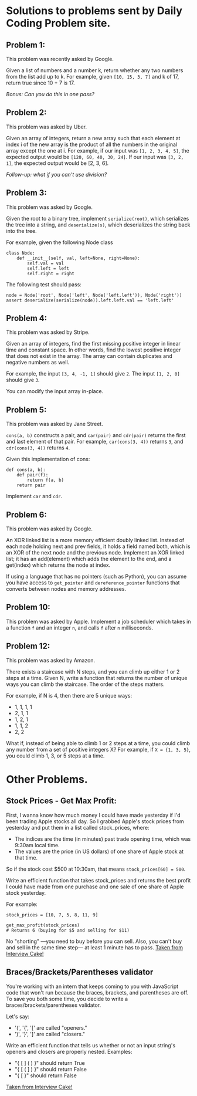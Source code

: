 # Solutions to problems sent by Daily Coding Problem site. #

## Problem 1: ##
This problem was recently asked by Google.

Given a list of numbers and a number k, return whether any two numbers from the list add up to k.
For example, given `[10, 15, 3, 7]` and k of 17, return true since 10 + 7 is 17.

_Bonus: Can you do this in one pass?_

## Problem 2: ##
This problem was asked by Uber.

Given an array of integers, return a new array such that each element at index i of the new array is the product of all the numbers in the original array except the one at i.
For example, if our input was `[1, 2, 3, 4, 5]`, the expected output would be `[120, 60, 40, 30, 24]`. If our input was `[3, 2, 1]`, the expected output would be [2, 3, 6].

_Follow-up: what if you can't use division?_

## Problem 3: ##
This problem was asked by Google.

Given the root to a binary tree, implement `serialize(root)`, which serializes the tree into a string, and `deserialize(s)`, which deserializes the string back into the tree.

For example, given the following Node class
```
class Node:
    def __init__(self, val, left=None, right=None):
        self.val = val
        self.left = left
        self.right = right
```

The following test should pass:
```
node = Node('root', Node('left', Node('left.left')), Node('right'))
assert deserialize(serialize(node)).left.left.val == 'left.left'
```

## Problem 4: ##
This problem was asked by Stripe.

Given an array of integers, find the first missing positive integer in linear time and constant space. In other words, find the lowest positive integer that does not exist in the array. The array can contain duplicates and negative numbers as well.

For example, the input `[3, 4, -1, 1]` should give `2`. The input `[1, 2, 0]` should give `3`.

You can modify the input array in-place.

## Problem 5: ##
This problem was asked by Jane Street.

``cons(a, b)`` constructs a pair, and ``car(pair)`` and ``cdr(pair)`` returns the first and last element of that pair. For example, ``car(cons(3, 4))`` returns ``3``, and ``cdr(cons(3, 4))`` returns ``4``.

Given this implementation of cons:
```
def cons(a, b):
    def pair(f):
        return f(a, b)
    return pair
```
Implement ``car`` and ``cdr``.

## Problem 6: ##
This problem was asked by Google.

An XOR linked list is a more memory efficient doubly linked list. Instead of each node holding next and prev fields, it holds a field named both, which is an XOR of the next node and the previous node. Implement an XOR linked list; it has an add(element) which adds the element to the end, and a get(index) which returns the node at index.

If using a language that has no pointers (such as Python), you can assume you have access to ``get_pointer`` and ``dereference_pointer`` functions that converts between nodes and memory addresses.

## Problem 10: ##
This problem was asked by Apple.
Implement a job scheduler which takes in a function ``f`` and an integer ``n``, and calls ``f`` after ``n`` milliseconds.

## Problem 12: ##
This problem was asked by Amazon.

There exists a staircase with N steps, and you can climb up either 1 or 2 steps at a time. Given N, write a function that returns the number of unique ways you can climb the staircase. The order of the steps matters.

For example, if N is 4, then there are 5 unique ways:

* 1, 1, 1, 1
* 2, 1, 1
* 1, 2, 1
* 1, 1, 2
* 2, 2

What if, instead of being able to climb 1 or 2 steps at a time, you could climb any number from a set of positive integers X? For example, if ``X = {1, 3, 5}``, you could climb 1, 3, or 5 steps at a time.

# Other Problems. #
## Stock Prices - Get Max Profit: ##
First, I wanna know how much money I could have made yesterday if I'd been trading Apple stocks all day.
So I grabbed Apple's stock prices from yesterday and put them in a list called stock_prices, where:

* The indices are the time (in minutes) past trade opening time, which was 9:30am local time.
* The values are the price (in US dollars) of one share of Apple stock at that time.

So if the stock cost $500 at 10:30am, that means ``stock_prices[60] = 500``.

Write an efficient function that takes stock_prices and returns the best profit I could have made from one purchase and one sale of one share of Apple stock yesterday.

For example:

````
stock_prices = [10, 7, 5, 8, 11, 9]

get_max_profit(stock_prices)
# Returns 6 (buying for $5 and selling for $11)
````
No "shorting" —you need to buy before you can sell. Also, you can't buy and sell in the same time step— at least 1 minute has to pass. [Taken from Interview Cake!](https://www.interviewcake.com/question/python/stock-price)

## Braces/Brackets/Parentheses validator ##
You're working with an intern that keeps coming to you with JavaScript code that won't run because the braces, brackets, and parentheses are off. To save you both some time, you decide to write a braces/brackets/parentheses validator.

Let's say:

* '(', '{', '[' are called "openers."
* ')', '}', ']' are called "closers."

Write an efficient function that tells us whether or not an input string's openers and closers are properly nested.
Examples:

 * "{ [ ] ( ) }" should return True
 * "{ [ ( ] ) }" should return False
 * "{ [ }" should return False

[Taken from Interview Cake!](https://www.interviewcake.com/question/python3/bracket-validator)